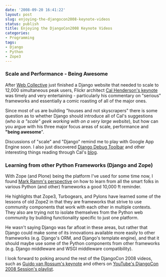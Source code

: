 ```yaml
---
date: '2008-09-20 16:41:22'
layout: post
slug: enjoying-the-djangocon2008-keynote-videos
status: publish
title: Enjoying the DjangoCon2008 Keynote Videos
categories:
- Programming
tags:
- Django
- Python
- Zope3
---
```


### Scale and Performance - Being Awesome


After [Web Collective](http://www.webcollective.coop/) just finished a Django website that needed to scale to 12,000 simultaneous peak users, Flickr architect [Cal Henderson's keynote](http://www.youtube.com/watch?v=i6Fr65PFqfk) was timely and very entertaining - particularly his commentary on "serious" frameworks and essentially a comic roasting of all of the major ones.

Since most of us are building "houses and not skyscrapers" there is some question as to whether Django should introduce all of Cal's suggestions (_who is a "scale" geek working with on a very large website_), but how can you argue with his three major focus areas of scale, performance and **"being awesome**".

Discussions of "scale" and "Django" remind me to play with Google App Engine soon. I also just discovered [Django Debug Toolbar](http://swik.net/django/Django+Community+Aggregator/Rob+Hudson:+Introducing+the+Django+Debug+Toolbar/cfbmq) and other interesting things reading through Cal's [blog](http://www.iamcal.com/).


### Learning from other Python Frameworks (Django and Zope)


With Zope (and Plone) being the platform I've used for some time now, I found [Mark Ramm's perspective](http://www.youtube.com/watch?v=fipFKyW2FA4) on how to learn from all the smart folks in various Python (and other) frameworks a good 10,000 ft reminder.

He highlights that Zope3, Turbogears, and Pylons have learned some of the lessons of old Zope2 in that they are frameworks that strive to use community components that work with each other in multiple contexts.  They also are trying not to isolate themselves from the Python web community by building functionality specific to just one platform.

He wasn't saying Django was far afloat in these areas, but rather that Django could make some of its innovations available more easily to other frameworks (e.g. Django's ORM, and Django's template engine), and that it should maybe use some of the Python components from other frameworks (e.g. Django middleware and WSGI middleware compatibility).

I look forward to poking around the rest of the DjangoCon 2008 videos, such as [Guido van Rossum's keynote](http://www.youtube.com/watch?v=CmyFcChTc4M) and others on [YouTube's DjangoCon 2008 Session's playlist](http://www.youtube.com/view_play_list?p=D415FAF806EC47A1).
